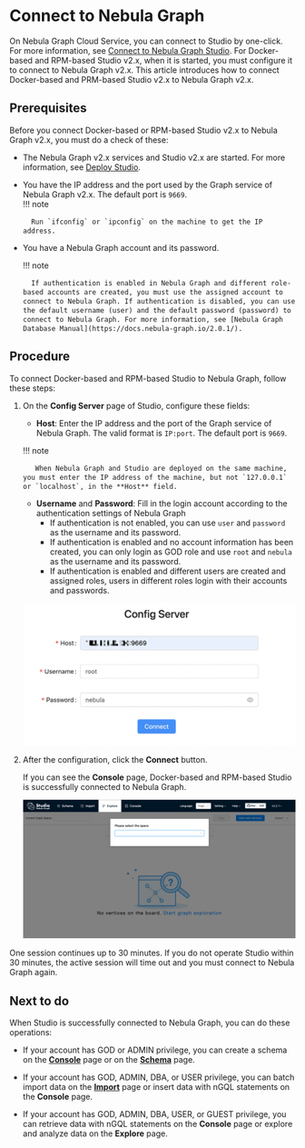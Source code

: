 # Connect to Nebula Graph

On Nebula Graph Cloud Service, you can connect to Studio by one-click. For more information, see [Connect to Nebula Graph Studio](https://cloud-docs.nebula-graph.com.cn/en/posts/manage-instances/dbaas-ug-connect-nebulastudio/). For Docker-based and RPM-based Studio v2.x, when it is started, you must configure it to connect to Nebula Graph v2.x. This article introduces how to connect Docker-based and PRM-based Studio v2.x to Nebula Graph v2.x.

## Prerequisites

Before you connect Docker-based or RPM-based Studio v2.x to Nebula Graph v2.x, you must do a check of these:

- The Nebula Graph v2.x services and Studio v2.x are started. For more information, see [Deploy Studio](st-ug-deploy.md).

- You have the IP address and the port used by the Graph service of Nebula Graph v2.x. The default port is `9669`.  
  !!! note

        Run `ifconfig` or `ipconfig` on the machine to get the IP address.

- You have a Nebula Graph account and its password.

  !!! note

        If authentication is enabled in Nebula Graph and different role-based accounts are created, you must use the assigned account to connect to Nebula Graph. If authentication is disabled, you can use the default username (user) and the default password (password) to connect to Nebula Graph. For more information, see [Nebula Graph Database Manual](https://docs.nebula-graph.io/2.0.1/).


## Procedure

To connect Docker-based and RPM-based Studio to Nebula Graph, follow these steps:

1. On the **Config Server** page of Studio, configure these fields:

    - **Host**: Enter the IP address and the port of the Graph service of Nebula Graph. The valid format is `IP:port`. The default port is `9669`.  

    !!! note

          When Nebula Graph and Studio are deployed on the same machine, you must enter the IP address of the machine, but not `127.0.0.1` or `localhost`, in the **Host** field.

   - **Username** and **Password**: Fill in the login account according to the authentication settings of Nebula Graph
      - If authentication is not enabled, you can use `user` and `password` as the username and its password.
      - If authentication is enabled and no account information has been created, you can only login as GOD role and use `root` and `nebula` as the username and its password.
      - If authentication is enabled and different users are created and assigned roles, users in different roles login with their accounts and passwords.

   ![The Config Server page shows the fields to be configured for connection](../figs/st-ug-050-1.png "Config Server")

2. After the configuration, click the **Connect** button.

   If you can see the **Console** page, Docker-based and RPM-based Studio is successfully connected to Nebula Graph.

   ![The Console page shows that the connection is successful](../figs/st-ug-051-1.png "Nebula Graph is connected")

One session continues up to 30 minutes. If you do not operate Studio within 30 minutes, the active session will time out and you must connect to Nebula Graph again.

## Next to do

When Studio is successfully connected to Nebula Graph, you can do these operations:

- If your account has GOD or ADMIN privilege, you can create a schema on the **[Console](../quick-start/st-ug-create-schema.md)** page or on the **[Schema](../manage-schema/st-ug-crud-space.md)** page.

- If your account has GOD, ADMIN, DBA, or USER privilege, you can batch import data on the **[Import](../quick-start/st-ug-import-data.md)** page or insert data with nGQL statements on the **Console** page.

- If your account has GOD, ADMIN, DBA, USER, or GUEST privilege, you can retrieve data with nGQL statements on the **Console** page or explore and analyze data on the **Explore** page.
